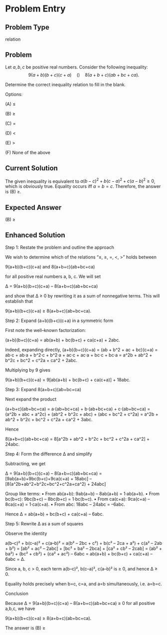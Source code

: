 # Problem Entry

## Problem Type
relation

## Problem
Let $a, b, c$ be positive real numbers. Consider the following inequality:
$$
9(a+b)(b+c)(c+a) \quad () \quad 8(a+b+c)(ab+bc+ca) .
$$

Determine the correct inequality relation to fill in the blank.

Options:

(A) $\leq$ 

(B) $\geq$

(C) $=$ 

(D) $<$

(E) $>$

(F) None of the above

## Current Solution
The given inequality is equivalent to $a(b-c)^{2}+b(c-a)^{2}+c(a-b)^{2} \geq 0$, which is obviously true. Equality occurs iff $a=b=c$. Therefore, the answer is (B) $\geq$.

## Expected Answer
(B) $\geq$

## Enhanced Solution
Step 1: Restate the problem and outline the approach

We wish to determine which of the relations “≤, ≥, =, <, >” holds between

  9(a+b)(b+c)(c+a)
  and
  8(a+b+c)(ab+bc+ca)

for all positive real numbers a, b, c.  We will set

  Δ = 9(a+b)(b+c)(c+a) – 8(a+b+c)(ab+bc+ca)

and show that Δ ≥ 0 by rewriting it as a sum of nonnegative terms.  This will establish that

  9(a+b)(b+c)(c+a) ≥ 8(a+b+c)(ab+bc+ca).

Step 2: Expand (a+b)(b+c)(c+a) in a symmetric form

First note the well–known factorization:

  (a+b)(b+c)(c+a)
  = ab(a+b) + bc(b+c) + ca(c+a) + 2abc.

Indeed, expanding directly,
  (a+b)(b+c)(c+a)
  = (ab + b^2 + ac + bc)(c+a)
  = ab·c + ab·a + b^2·c + b^2·a + ac·c + ac·a + bc·c + bc·a
  = a^2b + ab^2 + b^2c + bc^2 + c^2a + ca^2 + 2abc.

Multiplying by 9 gives

  9(a+b)(b+c)(c+a)
  = 9[ab(a+b) + bc(b+c) + ca(c+a)] + 18abc.

Step 3: Expand 8(a+b+c)(ab+bc+ca)

Next expand the product

  (a+b+c)(ab+bc+ca)
  = a·(ab+bc+ca) + b·(ab+bc+ca) + c·(ab+bc+ca)
  = (a^2b + abc + a^2c) + (ab^2 + b^2c + abc) + (abc + bc^2 + c^2a)
  = a^2b + ab^2 + b^2c + bc^2 + c^2a + ca^2 + 3abc.

Hence

  8(a+b+c)(ab+bc+ca)
  = 8[a^2b + ab^2 + b^2c + bc^2 + c^2a + ca^2] + 24abc.

Step 4: Form the difference Δ and simplify

Subtracting, we get

  Δ = 9(a+b)(b+c)(c+a) – 8(a+b+c)(ab+bc+ca)
    = [9ab(a+b)+9bc(b+c)+9ca(c+a) + 18abc]
      – [8(a^2b+ab^2+b^2c+bc^2+c^2a+ca^2) + 24abc]

Group like terms:
  • From ab(a+b): 9ab(a+b) – 8ab(a+b) = 1·ab(a+b).
  • From bc(b+c): 9bc(b+c) – 8bc(b+c) = 1·bc(b+c).
  • From ca(c+a): 9ca(c+a) – 8ca(c+a) = 1·ca(c+a).
  • From abc: 18abc – 24abc = –6abc.

Hence
  Δ = ab(a+b) + bc(b+c) + ca(c+a) – 6abc.

Step 5: Rewrite Δ as a sum of squares

Observe the identity

  a(b–c)² + b(c–a)² + c(a–b)²
  = a(b² – 2bc + c²) + b(c² – 2ca + a²) + c(a² – 2ab + b²)
  = [ab² + ac² – 2abc] + [bc² + ba² – 2bca] + [ca² + cb² – 2cab]
  = (ab² + ba²) + (bc² + cb²) + (ca² + ac²) – 6abc
  = ab(a+b) + bc(b+c) + ca(c+a) – 6abc
  = Δ.

Since a, b, c > 0, each term a(b–c)², b(c–a)², c(a–b)² is ≥ 0, and hence Δ ≥ 0.

Equality holds precisely when b=c, c=a, and a=b simultaneously, i.e. a=b=c.

Conclusion

Because Δ = 9(a+b)(b+c)(c+a) – 8(a+b+c)(ab+bc+ca) ≥ 0 for all positive a,b,c, we have

  9(a+b)(b+c)(c+a) ≥ 8(a+b+c)(ab+bc+ca).

The answer is (B) ≥
